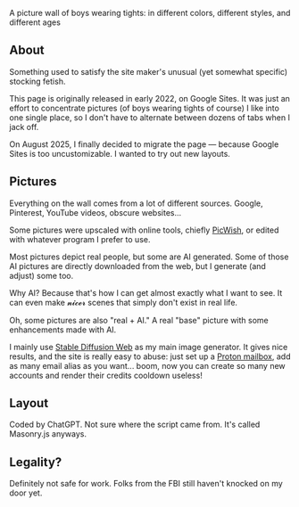 A picture wall of boys wearing tights: in different colors, different styles, and different ages

About
-
Something used to satisfy the site maker's unusual (yet somewhat specific) stocking fetish.

This page is originally released in early 2022, on Google Sites. It was just an effort to concentrate pictures (of boys wearing tights of course) I like into one single place, so I don't have to alternate between dozens of tabs when I jack off.

On August 2025, I finally decided to migrate the page — because Google Sites is too uncustomizable. I wanted to try out new layouts.

Pictures
-
Everything on the wall comes from a lot of different sources. Google, Pinterest, YouTube videos, obscure websites...

Some pictures were upscaled with online tools, chiefly [PicWish](https://picwish.com/unblur-image-portrait), or edited with whatever program I prefer to use.

Most pictures depict real people, but some are AI generated. Some of those AI pictures are directly downloaded from the web, but I generate (and adjust) some too.

Why AI? Because that's how I can get almost exactly what I want to see. It can even make 𝓷𝓲𝓬𝓮𝓻 scenes that simply don't exist in real life.

Oh, some pictures are also "real + AI." A real "base" picture with some enhancements made with AI.

I mainly use [Stable Diffusion Web](https://stablediffusionweb.com/) as my main image generator. It gives nice results, and the site is really easy to abuse: just set up a [Proton mailbox](https://protonmail.com), add as many email alias as you want... boom, now you can create so many new accounts and render their credits cooldown useless!

Layout
-
Coded by ChatGPT. Not sure where the script came from. It's called Masonry.js anyways.

Legality?
-
Definitely not safe for work. Folks from the FBI still haven't knocked on my door yet.
